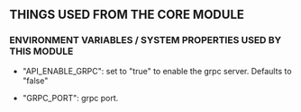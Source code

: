 
## THINGS USED FROM THE CORE MODULE


### ENVIRONMENT VARIABLES / SYSTEM PROPERTIES USED BY THIS MODULE

- "API_ENABLE_GRPC": set to "true" to enable the grpc server. Defaults to "false"

- "GRPC_PORT": grpc port.